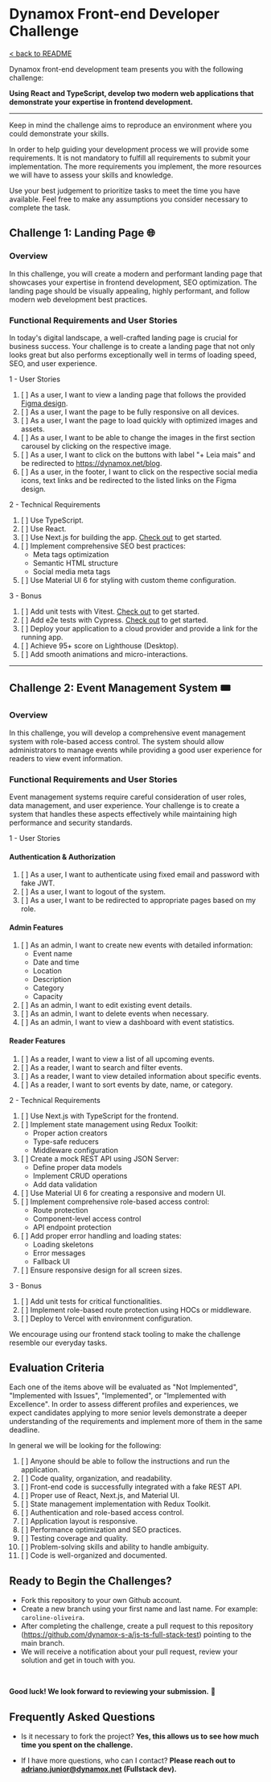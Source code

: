 # Dynamox Front-end Developer Challenge

[< back to README](./README.md)

Dynamox front-end development team presents you with the following challenge:

**Using React and TypeScript, develop two modern web applications that demonstrate your expertise in frontend development.**

---

Keep in mind the challenge aims to reproduce an environment where you could demonstrate your skills. 

In order to help guiding your development process we will provide some requirements. It is not mandatory to fulfill all requirements to submit your implementation. The more requirements you implement, the more resources we will have to assess your skills and knowledge. 

Use your best judgement to prioritize tasks to meet the time you have available. Feel free to make any assumptions you consider necessary to complete the task.

## Challenge 1: Landing Page 🌐

### Overview
In this challenge, you will create a modern and performant landing page that showcases your expertise in frontend development, SEO optimization. The landing page should be visually appealing, highly performant, and follow modern web development best practices.

### Functional Requirements and User Stories

In today's digital landscape, a well-crafted landing page is crucial for business success. Your challenge is to create a landing page that not only looks great but also performs exceptionally well in terms of loading speed, SEO, and user experience.

1 - User Stories
1. [ ] As a user, I want to view a landing page that follows the provided [Figma design](https://www.figma.com/design/nN7CabevxBoFEoje0XZJ84/Test---Frontend---2025?node-id=365-20626&t=17l4SwF33pbLEndT-1).
1. [ ] As a user, I want the page to be fully responsive on all devices.
1. [ ] As a user, I want the page to load quickly with optimized images and assets.
1. [ ] As a user, I want to be able to change the images in the first section carousel by clicking on the respective image.
1. [ ] As a user, I want to click on the buttons with label "+ Leia mais" and be redirected to https://dynamox.net/blog.
1. [ ] As a user, in the footer, I want to click on the respective social media icons, text links and be redirected to the listed links on the Figma design.


2 - Technical Requirements
1. [ ] Use TypeScript.
1. [ ] Use React.
1. [ ] Use Next.js for building the app. [Check out](https://nextjs.org/docs/getting-started) to get started.
1. [ ] Implement comprehensive SEO best practices:
   - Meta tags optimization
   - Semantic HTML structure
   - Social media meta tags
1. [ ] Use Material UI 6 for styling with custom theme configuration.


3 - Bonus
1. [ ] Add unit tests with Vitest. [Check out](https://vitest.dev/guide/) to get started.
1. [ ] Add e2e tests with Cypress. [Check out](https://learn.cypress.io/) to get started.
1. [ ] Deploy your application to a cloud provider and provide a link for the running app.
1. [ ] Achieve 95+ score on Lighthouse (Desktop). 
1. [ ] Add smooth animations and micro-interactions.


---

## Challenge 2: Event Management System 🎟️

### Overview
In this challenge, you will develop a comprehensive event management system with role-based access control. The system should allow administrators to manage events while providing a good user experience for readers to view event information.

### Functional Requirements and User Stories

Event management systems require careful consideration of user roles, data management, and user experience. Your challenge is to create a system that handles these aspects effectively while maintaining high performance and security standards.

1 - User Stories

#### Authentication & Authorization
1. [ ] As a user, I want to authenticate using fixed email and password with fake JWT.
1. [ ] As a user, I want to logout of the system.
1. [ ] As a user, I want to be redirected to appropriate pages based on my role.

#### Admin Features
1. [ ] As an admin, I want to create new events with detailed information:
   - Event name
   - Date and time
   - Location
   - Description
   - Category
   - Capacity
1. [ ] As an admin, I want to edit existing event details.
1. [ ] As an admin, I want to delete events when necessary.
1. [ ] As an admin, I want to view a dashboard with event statistics.

#### Reader Features
1. [ ] As a reader, I want to view a list of all upcoming events.
1. [ ] As a reader, I want to search and filter events.
1. [ ] As a reader, I want to view detailed information about specific events.
1. [ ] As a reader, I want to sort events by date, name, or category.

2 - Technical Requirements
1. [ ] Use Next.js with TypeScript for the frontend.
1. [ ] Implement state management using Redux Toolkit:
   - Proper action creators
   - Type-safe reducers
   - Middleware configuration
1. [ ] Create a mock REST API using JSON Server:
   - Define proper data models
   - Implement CRUD operations
   - Add data validation
1. [ ] Use Material UI 6 for creating a responsive and modern UI.
1. [ ] Implement comprehensive role-based access control:
   - Route protection
   - Component-level access control
   - API endpoint protection
1. [ ] Add proper error handling and loading states:
   - Loading skeletons
   - Error messages
   - Fallback UI
1. [ ] Ensure responsive design for all screen sizes.

3 - Bonus
1. [ ] Add unit tests for critical functionalities.
1. [ ] Implement role-based route protection using HOCs or middleware.
1. [ ] Deploy to Vercel with environment configuration.

We encourage using our frontend stack tooling to make the challenge resemble our everyday tasks.

## Evaluation Criteria

Each one of the items above will be evaluated as "Not Implemented", "Implemented with Issues", "Implemented", or "Implemented with Excellence". In order to assess different profiles and experiences, we expect candidates applying to more senior levels demonstrate a deeper understanding of the requirements and implement more of them in the same deadline.

In general we will be looking for the following:
1. [ ] Anyone should be able to follow the instructions and run the application.
1. [ ] Code quality, organization, and readability.
1. [ ] Front-end code is successfully integrated with a fake REST API.
1. [ ] Proper use of React, Next.js, and Material UI.
1. [ ] State management implementation with Redux Toolkit.
1. [ ] Authentication and role-based access control.
1. [ ] Application layout is responsive.
1. [ ] Performance optimization and SEO practices.
1. [ ] Testing coverage and quality.
1. [ ] Problem-solving skills and ability to handle ambiguity.
1. [ ] Code is well-organized and documented.

## Ready to Begin the Challenges?

* Fork this repository to your own Github account.
* Create a new branch using your first name and last name. For example: `caroline-oliveira`.
* After completing the challenge, create a pull request to this repository (https://github.com/dynamox-s-a/js-ts-full-stack-test) pointing to the main branch.
* We will receive a notification about your pull request, review your solution and get in touch with you.
<br>

**Good luck! We look forward to reviewing your submission.** 🚀

## Frequently Asked Questions

* Is it necessary to fork the project?
  **Yes, this allows us to see how much time you spent on the challenge.**

* If I have more questions, who can I contact?
  **Please reach out to <adriano.junior@dynamox.net> (Fullstack dev).**
